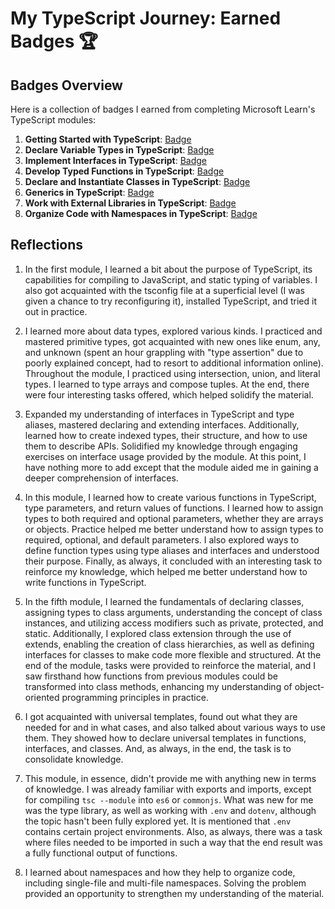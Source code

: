 # My TypeScript Journey: Earned Badges 🏆

## Badges Overview

Here is a collection of badges I earned from completing Microsoft Learn's TypeScript modules:

1. **Getting Started with TypeScript**: [Badge](https://learn.microsoft.com/api/achievements/share/ru-ru/MelnikovAlexey-3052/UF5HUM43?sharingId=C4777D89382D1FFA)
2. **Declare Variable Types in TypeScript**: [Badge](https://learn.microsoft.com/api/achievements/share/en-gb/MelnikovAlexey-3052/UF5HUM43?sharingId=C4777D89382D1FFA)
3. **Implement Interfaces in TypeScript**: [Badge](https://learn.microsoft.com/api/achievements/share/en-gb/MelnikovAlexey-3052/WAC78WSN?sharingId=C4777D89382D1FFA)
4. **Develop Typed Functions in TypeScript**: [Badge](https://learn.microsoft.com/api/achievements/share/ru-ru/MelnikovAlexey-3052/24X6Z93V?sharingId=C4777D89382D1FFA)
5. **Declare and Instantiate Classes in TypeScript**: [Badge](https://learn.microsoft.com/api/achievements/share/ru-ru/MelnikovAlexey-3052/HYGBDZ48?sharingId=C4777D89382D1FFA)
6. **Generics in TypeScript**: [Badge](https://learn.microsoft.com/api/achievements/share/ru-ru/MelnikovAlexey-3052/CWTJW5F9?sharingId=C4777D89382D1FFA)
7. **Work with External Libraries in TypeScript**: [Badge](https://learn.microsoft.com/api/achievements/share/ru-ru/MelnikovAlexey-3052/X23N74HY?sharingId=C4777D89382D1FFA)
8. **Organize Code with Namespaces in TypeScript**: [Badge](https://learn.microsoft.com/api/achievements/share/en-gb/MelnikovAlexey-3052/UF5CG773?sharingId=C4777D89382D1FFA)

## Reflections

1. In the first module, I learned a bit about the purpose of TypeScript, its capabilities for compiling to JavaScript, and static typing of variables. I also got acquainted with the tsconfig file at a superficial level (I was given a chance to try reconfiguring it), installed TypeScript, and tried it out in practice.

2. I learned more about data types, explored various kinds. I practiced and mastered primitive types, got acquainted with new ones like enum, any, and unknown (spent an hour grappling with "type assertion" due to poorly explained concept, had to resort to additional information online). Throughout the module, I practiced using intersection, union, and literal types. I learned to type arrays and compose tuples. At the end, there were four interesting tasks offered, which helped solidify the material.

3. Expanded my understanding of interfaces in TypeScript and type aliases, mastered declaring and extending interfaces. Additionally, learned how to create indexed types, their structure, and how to use them to describe APIs. Solidified my knowledge through engaging exercises on interface usage provided by the module. At this point, I have nothing more to add except that the module aided me in gaining a deeper comprehension of interfaces.

4. In this module, I learned how to create various functions in TypeScript, type parameters, and return values of functions. I learned how to assign types to both required and optional parameters, whether they are arrays or objects. Practice helped me better understand how to assign types to required, optional, and default parameters. I also explored ways to define function types using type aliases and interfaces and understood their purpose. Finally, as always, it concluded with an interesting task to reinforce my knowledge, which helped me better understand how to write functions in TypeScript.

5. In the fifth module, I learned the fundamentals of declaring classes, assigning types to class arguments, understanding the concept of class instances, and utilizing access modifiers such as private, protected, and static. Additionally, I explored class extension through the use of extends, enabling the creation of class hierarchies, as well as defining interfaces for classes to make code more flexible and structured. At the end of the module, tasks were provided to reinforce the material, and I saw firsthand how functions from previous modules could be transformed into class methods, enhancing my understanding of object-oriented programming principles in practice.

6. I got acquainted with universal templates, found out what they are needed for and in what cases, and also talked about various ways to use them. They showed how to declare universal templates in functions, interfaces, and classes. And, as always, in the end, the task is to consolidate knowledge.

7. This module, in essence, didn't provide me with anything new in terms of knowledge. I was already familiar with exports and imports, except for compiling `tsc --module` into `es6` or `commonjs`. What was new for me was the type library, as well as working with `.env` and `dotenv`, although the topic hasn't been fully explored yet. It is mentioned that `.env` contains certain project environments. Also, as always, there was a task where files needed to be imported in such a way that the end result was a fully functional output of functions.

8. I learned about namespaces and how they help to organize code, including single-file and multi-file namespaces. Solving the problem provided an opportunity to strengthen my understanding of the material.